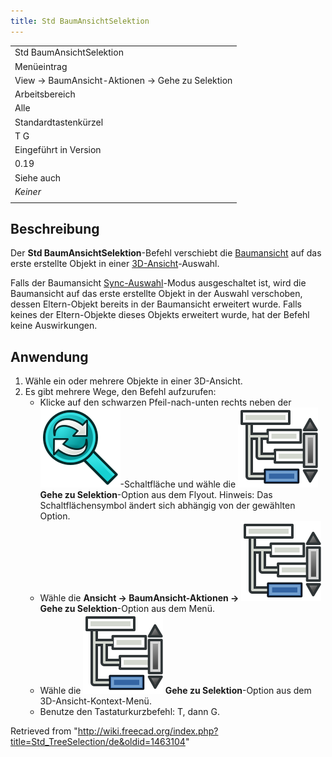 ```yaml
---
title: Std BaumAnsichtSelektion
---
```


|                                                 |
| ----------------------------------------------- |
| Std BaumAnsichtSelektion                        |
| Menüeintrag                                     |
| View → BaumAnsicht-Aktionen → Gehe zu Selektion |
| Arbeitsbereich                                  |
| Alle                                            |
| Standardtastenkürzel                            |
| T G                                             |
| Eingeführt in Version                           |
| 0.19                                            |
| Siehe auch                                      |
| _Keiner_                                        |
|                                                 |

## Beschreibung

Der **Std BaumAnsichtSelektion**-Befehl verschiebt die [Baumansicht](/Tree_view/de "Tree view/de") auf das erste erstellte Objekt in einer [3D-Ansicht](/3D_view/de "3D view/de")-Auswahl.

Falls der Baumansicht [Sync-Auswahl](/Std_TreeSyncSelection/de "Std TreeSyncSelection/de")-Modus ausgeschaltet ist, wird die Baumansicht auf das erste erstellte Objekt in der Auswahl verschoben, dessen Eltern-Objekt bereits in der Baumansicht erweitert wurde. Falls keines der Eltern-Objekte dieses Objekts erweitert wurde, hat der Befehl keine Auswirkungen.

## Anwendung

1. Wähle ein oder mehrere Objekte in einer 3D-Ansicht.
2. Es gibt mehrere Wege, den Befehl aufzurufen:
   - Klicke auf den schwarzen Pfeil-nach-unten rechts neben der ![](/src/assets/images/Std_TreeSyncView.svg)-Schaltfläche und wähle die **![](/src/assets/images/Std_TreeSelection.svg) Gehe zu Selektion**-Option aus dem Flyout. Hinweis: Das Schaltflächensymbol ändert sich abhängig von der gewählten Option.
   - Wähle die **Ansicht → BaumAnsicht-Aktionen → ![](/src/assets/images/Std_TreeSelection.svg) Gehe zu Selektion**-Option aus dem Menü.
   - Wähle die **![](/src/assets/images/Std_TreeSelection.svg) Gehe zu Selektion**-Option aus dem 3D-Ansicht-Kontext-Menü.
   - Benutze den Tastaturkurzbefehl: T, dann G.

Retrieved from "<http://wiki.freecad.org/index.php?title=Std_TreeSelection/de&oldid=1463104>"
